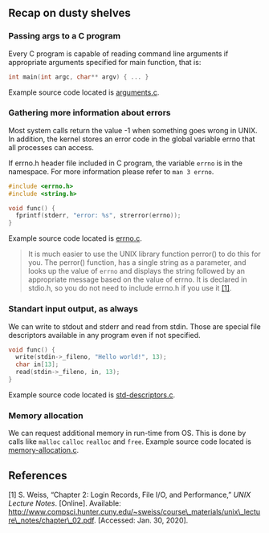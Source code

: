## Recap on dusty shelves

### Passing args to a C program

Every C program is capable of reading command line arguments if appropriate arguments specified for main function, that is:

```c
int main(int argc, char** argv) { ... }
```
Example source code located is [arguments.c](src/arguments.c).

### Gathering more information about errors

Most system calls return the value -1 when something goes wrong in UNIX. In addition, the kernel stores an error code in the global variable errno that all processes can access.

If errno.h header file included in C program, the variable `errno` is in the namespace. For more information please refer to `man 3 errno`.

```c
#include <errno.h>
#include <string.h>

void func() {
  fprintf(stderr, "error: %s", strerror(errno));
}
```
Example source code located is [errno.c](src/errno.c).

> It is much easier to use the UNIX library function perror() to do this for you. The perror() function, has a single string as a parameter, and looks up the value of `errno` and displays the string followed by an appropriate message based on the value of errno. It is declared in stdio.h, so you do not need to include errno.h if you use it [[1]](#1).

### Standart input output, as always

We can write to stdout and stderr and read from stdin. Those are special file descriptors available in any program even if not specified.

```c
void func() {
  write(stdin->_fileno, "Hello world!", 13);
  char in[13];
  read(stdin->_fileno, in, 13);
}
```
Example source code located is [std-descriptors.c](src/std-descriptors.c).

### Memory allocation

We can request additional memory in run-time from OS. This is done by calls like `malloc` `calloc` `realloc` and `free`. Example source code located is [memory-allocation.c](src/memory-allocation.c).

## References

<a id="1">[1]</a> 
S. Weiss, “Chapter 2: Login Records, File I/O, and Performance,” _UNIX Lecture Notes_. [Online]. Available: http://www.compsci.hunter.cuny.edu/~sweiss/course\_materials/unix\_lecture\_notes/chapter\_02.pdf. [Accessed: Jan. 30, 2020].
